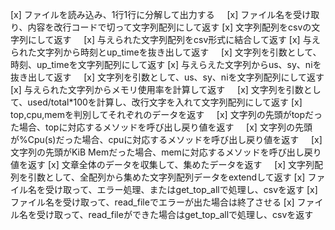 [x] ファイルを読み込み、1行1行に分解して出力する
    [x] ファイル名を受け取り、内容を改行コードで切って文字列配列にして返す
[x] 文字列配列をcsvの文字列にして返す
    [x] 与えられた文字列配列をcsv形式に結合して返す
[x] 与えられた文字列から時刻とup_timeを抜き出して返す
    [x] 文字列を引数として、時刻、up_timeを文字列配列にして返す
[x] 与えらえた文字列からus、sy、niを抜き出して返す
    [x] 文字列を引数として、us、sy、niを文字列配列にして返す
[x] 与えられた文字列からメモリ使用率を計算して返す
    [x] 文字列を引数として、used/total*100を計算し、改行文字を入れて文字列配列にして返す
[x] top,cpu,memを判別してそれぞれのデータを返す
    [x] 文字列の先頭がtopだった場合、topに対応するメソッドを呼び出し戻り値を返す
    [x] 文字列の先頭が%Cpu(s)だった場合、cpuに対応するメソッドを呼び出し戻り値を返す
    [x] 文字列の先頭がKiB Memだった場合、memに対応するメソッドを呼び出し戻り値を返す
[x] 文章全体のデータを収集して、集めたデータを返す
    [x] 文字列配列を引数として、全配列から集めた文字列配列データをextendして返す
[x] ファイル名を受け取って、エラー処理、またはget_top_allで処理し、csvを返す
    [x] ファイル名を受け取って、read_fileでエラーが出た場合は終了させる
    [x] ファイル名を受け取って、read_fileができた場合はget_top_allで処理し、csvを返す